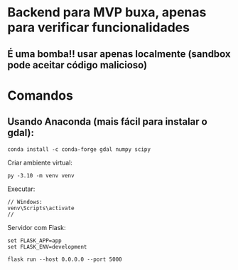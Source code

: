 # Backend para MVP buxa, apenas para verificar funcionalidades
## É uma bomba!! usar apenas localmente (sandbox pode aceitar código malicioso)

# Comandos
## Usando Anaconda (mais fácil para instalar o gdal):
```
conda install -c conda-forge gdal numpy scipy
```
Criar ambiente virtual:
```
py -3.10 -m venv venv
```
Executar:
```
// Windows:
venv\Scripts\activate
// 
```
Servidor com Flask:
```
set FLASK_APP=app
set FLASK_ENV=development
```
```
flask run --host 0.0.0.0 --port 5000
```
